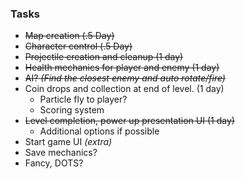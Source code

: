 ### Tasks
- ~~Map creation (.5 Day)~~
- ~~Character control (.5 Day)~~
- ~~Projectile creation and cleanup (1 day)~~
- ~~Health mechanics for player and enemy (1 day)~~
- ~~AI? _(Find the closest enemy and auto rotate/fire)_~~
- Coin drops and collection at end of level. (1 day)
	- Particle fly to player?
	- Scoring system
- ~~Level completion, power up presentation UI (1 day)~~
	- Additional options if possible
- Start game UI _(extra)_
- Save mechanics?
- Fancy, DOTS?
